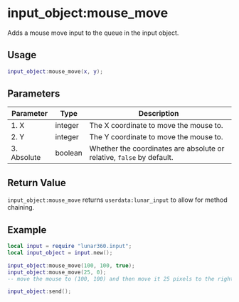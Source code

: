 # input_object:mouse_move

Adds a mouse move input to the queue in the input object.

## Usage

```lua
input_object:mouse_move(x, y);
```

## Parameters

| Parameter               | Type    | Description                                                           |
| ----------------------- | ------- | --------------------------------------------------------------------- |
| 1. X                    | integer | The X coordinate to move the mouse to.                                |
| 2. Y                    | integer | The Y coordinate to move the mouse to.                                |
| 3. Absolute             | boolean | Whether the coordinates are absolute or relative, `false` by default. |

## Return Value

`input_object:mouse_move` returns `userdata:lunar_input` to allow for method chaining.

## Example

```lua
local input = require "lunar360.input";
local input_object = input.new();

input_object:mouse_move(100, 100, true);
input_object:mouse_move(25, 0);
-- move the mouse to (100, 100) and then move it 25 pixels to the right

input_object:send();
```
